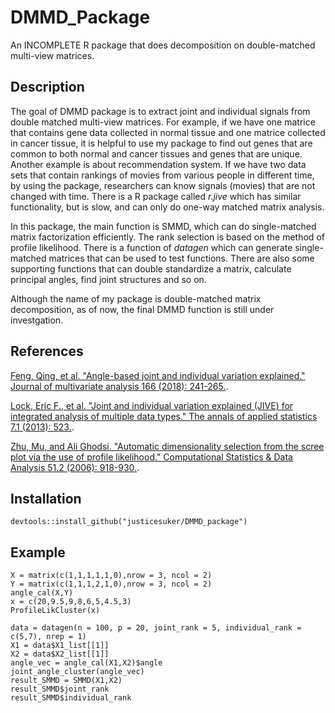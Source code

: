 # DMMD_Package
An INCOMPLETE R package that does decomposition on double-matched multi-view matrices. 

Description 
-------

The goal of DMMD package is to extract joint and individual signals from double matched multi-view matrices. For example, if we have one matrice that contains gene data collected in normal tissue and one matrice collected in cancer tissue, it is helpful to use my package to find out genes that are common to both normal and cancer tissues and genes that are unique. Another example is about recommendation system. If we have two data sets that contain rankings of movies from various people in different time, by using the package, researchers can know signals (movies) that are not changed with time. There is a R package called *r.jive* which has similar functionality, but is slow, and can only do one-way matched matrix analysis. 

In this package, the main function is SMMD, which can do single-matched matrix factorization efficiently. The rank selection is based on the method of profile likelihood. There is a function of *datagen* which can generate single-matched matrices that can be used to test functions. There are also some supporting functions that can double standardize a matrix, calculate principal angles, find joint structures and so on.

Although the name of my package is double-matched matrix decomposition, as of now, the final DMMD function is still under investgation.

References
-------
[Feng, Qing, et al. "Angle-based joint and individual variation explained." Journal of multivariate analysis 166 (2018): 241-265.](https://arxiv.org/pdf/1704.02060.pdf).

[Lock, Eric F., et al. "Joint and individual variation explained (JIVE) for integrated analysis of multiple data types." The annals of applied statistics 7.1 (2013): 523.](https://arxiv.org/pdf/1102.4110.pdf).

[Zhu, Mu, and Ali Ghodsi. "Automatic dimensionality selection from the scree plot via the use of profile likelihood." Computational Statistics & Data Analysis 51.2 (2006): 918-930.](http://citeseerx.ist.psu.edu/viewdoc/download?doi=10.1.1.90.3768&rep=rep1&type=pdf).

Installation
-------
`devtools::install_github("justicesuker/DMMD_package")`

Example
-------
```{r}
X = matrix(c(1,1,1,1,1,0),nrow = 3, ncol = 2)
Y = matrix(c(1,1,1,2,1,0),nrow = 3, ncol = 2)
angle_cal(X,Y)
x = c(20,9.5,9,8,6,5,4.5,3)
ProfileLikCluster(x)

data = datagen(n = 100, p = 20, joint_rank = 5, individual_rank = c(5,7), nrep = 1)
X1 = data$X1_list[[1]]
X2 = data$X2_list[[1]]
angle_vec = angle_cal(X1,X2)$angle
joint_angle_cluster(angle_vec)
result_SMMD = SMMD(X1,X2)
result_SMMD$joint_rank
result_SMMD$individual_rank
```
